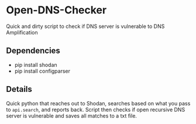 # Open-DNS-Checker
Quick and dirty script to check if DNS server is vulnerable to DNS Amplification

## Dependencies
* pip install shodan
* pip install configparser

## Details
Quick python that reaches out to Shodan, searches based on what you pass to ```api.search```, and reports back. Script then checks if open recursive DNS server is vulnerable and saves all matches to a txt file.
